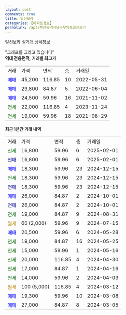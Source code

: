 ```yaml
---
layout: post
comments: true
title: 일신보라
categories: [아파트정보]
permalink: /apt/부산광역시남구우암동일신보라
---
```


일신보라 실거래 상세정보

<script type="text/javascript">
  google.charts.load('current', {'packages':['line', 'corechart']});
  google.charts.setOnLoadCallback(drawChart);

  function drawChart() {
    var data = new google.visualization.DataTable();
    data.addColumn('date', '거래일');
    data.addColumn('number', "매매");
    data.addColumn('number', "전세");
    data.addColumn('number', "전매");

    data.addRows([[new Date(Date.parse("2025-02-01")), null, 16800, null], [new Date(Date.parse("2025-02-01")), null, null, 16800], [new Date(Date.parse("2024-12-15")), 18300, null, null], [new Date(Date.parse("2024-12-15")), null, 18300, null], [new Date(Date.parse("2024-12-15")), null, null, 18300], [new Date(Date.parse("2024-10-01")), 26000, null, null], [new Date(Date.parse("2024-10-01")), null, null, 26000], [new Date(Date.parse("2024-08-31")), null, 19000, null], [new Date(Date.parse("2024-07-15")), null, null, null], [new Date(Date.parse("2024-05-28")), 20500, null, null], [new Date(Date.parse("2024-05-25")), null, 19000, null], [new Date(Date.parse("2024-05-16")), null, 15000, null], [new Date(Date.parse("2024-04-30")), null, 20000, null], [new Date(Date.parse("2024-04-16")), null, 17000, null], [new Date(Date.parse("2024-04-03")), null, 14000, null], [new Date(Date.parse("2024-03-12")), null, null, null], [new Date(Date.parse("2024-03-08")), 19300, null, null], [new Date(Date.parse("2024-03-05")), 27000, null, null]]);

    var options = {
      hAxis: {
        format: 'yyyy/MM/dd'
      },    
      lineWidth: 0,
      pointsVisible: true,    
      title: '최근 1년간 유형별 실거래가 분포',
      legend: { position: 'bottom' }
    };

    var formatter = new google.visualization.NumberFormat({pattern:'###,###'} );
    formatter.format(data, 1);
    formatter.format(data, 2);
    
    setTimeout(function() {
        var chart = new google.visualization.LineChart(document.getElementById('columnchart_material'));
        chart.draw(data, (options));
        document.getElementById('loading').style.display = 'none';
    }, 200);
  }
</script>


<div id="loading" style="z-index:20; display: block; margin-left: 0px">"그래프를 그리고 있습니다"</div>
<div id="columnchart_material" style="width: 95%; margin-left: 0px; display: block"></div>
<!-- contents start -->
<b>역대 전용면적, 거래별 최고가</b>
<table class="sortable">
    <tr>
      <td>거래</td>
      <td>가격</td>
      <td>면적</td>
      <td>층</td>
      <td>거래일</td>
    </tr>
        <tr>
          <td><a style="color: blue">매매</a></td>
          <td>45,200</td>
          <td>116.85</td>
          <td>10</td>
          <td>2022-05-31</td>
        </tr>            <tr>
          <td><a style="color: blue">매매</a></td>
          <td>29,800</td>
          <td>84.87</td>
          <td>5</td>
          <td>2022-06-04</td>
        </tr>            <tr>
          <td><a style="color: blue">매매</a></td>
          <td>24,500</td>
          <td>59.96</td>
          <td>16</td>
          <td>2021-11-02</td>
        </tr>        
        <tr>
              <td><a style="color: darkgreen">전세</a></td>
              <td>22,000</td>
              <td>116.85</td>
              <td>4</td>
              <td>2023-11-24</td>
            </tr>            <tr>
              <td><a style="color: darkgreen">전세</a></td>
              <td>19,000</td>
              <td>59.96</td>
              <td>18</td>
              <td>2021-08-29</td>
            </tr>        
    
</table>

<b>최근 1년간 거래 내역</b>

<table class="sortable">
    <tr>
      <td>거래</td>
      <td>가격</td>
      <td>면적</td>
      <td>층</td>
      <td>거래일</td>
    </tr>
    <tr>
      <td><a style="color: darkgreen">전세</a></td>
      <td>16,800</td>
      <td>59.96</td>
      <td>6</td>
      <td>2025-02-01</td>
    </tr>          <tr>
      <td><a style="color: darkblue">전매</a></td>
      <td>16,800</td>
      <td>59.96</td>
      <td>6</td>
      <td>2025-02-01</td>
    </tr>          <tr>
      <td><a style="color: blue">매매</a></td>
      <td>18,300</td>
      <td>59.96</td>
      <td>23</td>
      <td>2024-12-15</td>
    </tr>          <tr>
      <td><a style="color: darkgreen">전세</a></td>
      <td>18,300</td>
      <td>59.96</td>
      <td>23</td>
      <td>2024-12-15</td>
    </tr>          <tr>
      <td><a style="color: darkblue">전매</a></td>
      <td>18,300</td>
      <td>59.96</td>
      <td>23</td>
      <td>2024-12-15</td>
    </tr>          <tr>
      <td><a style="color: blue">매매</a></td>
      <td>26,000</td>
      <td>84.87</td>
      <td>2</td>
      <td>2024-10-01</td>
    </tr>          <tr>
      <td><a style="color: darkblue">전매</a></td>
      <td>26,000</td>
      <td>84.87</td>
      <td>2</td>
      <td>2024-10-01</td>
    </tr>          <tr>
      <td><a style="color: darkgreen">전세</a></td>
      <td>19,000</td>
      <td>84.87</td>
      <td>9</td>
      <td>2024-08-31</td>
    </tr>          <tr>
      <td><a style="color: darkgoldenrod">월세</a></td>
      <td>60 (2,000)</td>
      <td>59.96</td>
      <td>9</td>
      <td>2024-07-15</td>
    </tr>          <tr>
      <td><a style="color: blue">매매</a></td>
      <td>20,500</td>
      <td>59.96</td>
      <td>6</td>
      <td>2024-05-28</td>
    </tr>          <tr>
      <td><a style="color: darkgreen">전세</a></td>
      <td>19,000</td>
      <td>84.87</td>
      <td>16</td>
      <td>2024-05-25</td>
    </tr>          <tr>
      <td><a style="color: darkgreen">전세</a></td>
      <td>15,000</td>
      <td>59.96</td>
      <td>1</td>
      <td>2024-05-16</td>
    </tr>          <tr>
      <td><a style="color: darkgreen">전세</a></td>
      <td>20,000</td>
      <td>116.85</td>
      <td>4</td>
      <td>2024-04-30</td>
    </tr>          <tr>
      <td><a style="color: darkgreen">전세</a></td>
      <td>17,000</td>
      <td>84.87</td>
      <td>1</td>
      <td>2024-04-16</td>
    </tr>          <tr>
      <td><a style="color: darkgreen">전세</a></td>
      <td>14,000</td>
      <td>59.96</td>
      <td>2</td>
      <td>2024-04-03</td>
    </tr>          <tr>
      <td><a style="color: darkgoldenrod">월세</a></td>
      <td>100 (5,000)</td>
      <td>116.85</td>
      <td>4</td>
      <td>2024-03-12</td>
    </tr>          <tr>
      <td><a style="color: blue">매매</a></td>
      <td>19,300</td>
      <td>59.96</td>
      <td>10</td>
      <td>2024-03-08</td>
    </tr>          <tr>
      <td><a style="color: blue">매매</a></td>
      <td>27,000</td>
      <td>84.87</td>
      <td>8</td>
      <td>2024-03-05</td>
    </tr>      </table>
<!-- contents end -->    

